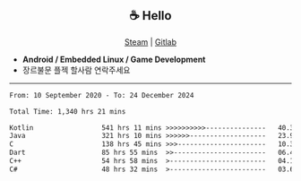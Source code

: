 <h2 align="center"> ☕ Hello </h2>

<p align="center">
  <a href="https://steamcommunity.com/id/Niforances/">Steam</a> |
  <a href="https://gitlab.com/niforances">Gitlab</a>
</p>

 - **Android / Embedded Linux / Game Development**
 - 장르불문 플젝 할사람 연락주세요

------

<!--START_SECTION:waka-->

```txt
From: 10 September 2020 - To: 24 December 2024

Total Time: 1,340 hrs 21 mins

Kotlin                 541 hrs 11 mins >>>>>>>>>>---------------   40.38 %
Java                   321 hrs 10 mins >>>>>>-------------------   23.96 %
C                      138 hrs 45 mins >>>----------------------   10.35 %
Dart                   85 hrs 55 mins  >>-----------------------   06.41 %
C++                    54 hrs 58 mins  >------------------------   04.10 %
C#                     48 hrs 32 mins  >------------------------   03.62 %
```

<!--END_SECTION:waka-->
